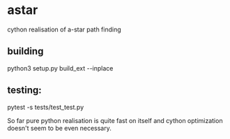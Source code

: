# astar
cython realisation of a-star path finding

## building

python3 setup.py build_ext --inplace

## testing:
pytest -s tests/test_test.py


So far pure python realisation is quite fast on itself and cython optimization doesn't seem to be even necessary.
